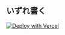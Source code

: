 ## いずれ書く

[![Deploy with Vercel](https://vercel.com/button)](https://vercel.com/new/git/external?repository-url=https%3A%2F%2Fgithub.com%2Fkojakatsuma%2Fmex%2Ftree%2Fmaster&project-name=mex)